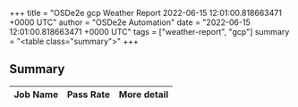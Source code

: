 +++
title = "OSDe2e gcp Weather Report 2022-06-15 12:01:00.818663471 +0000 UTC"
author = "OSDe2e Automation"
date = "2022-06-15 12:01:00.818663471 +0000 UTC"
tags = ["weather-report", "gcp"]
summary = "<table class=\"summary\"></table>"
+++
## Summary

| Job Name | Pass Rate | More detail |
|----------|-----------|-------------|




